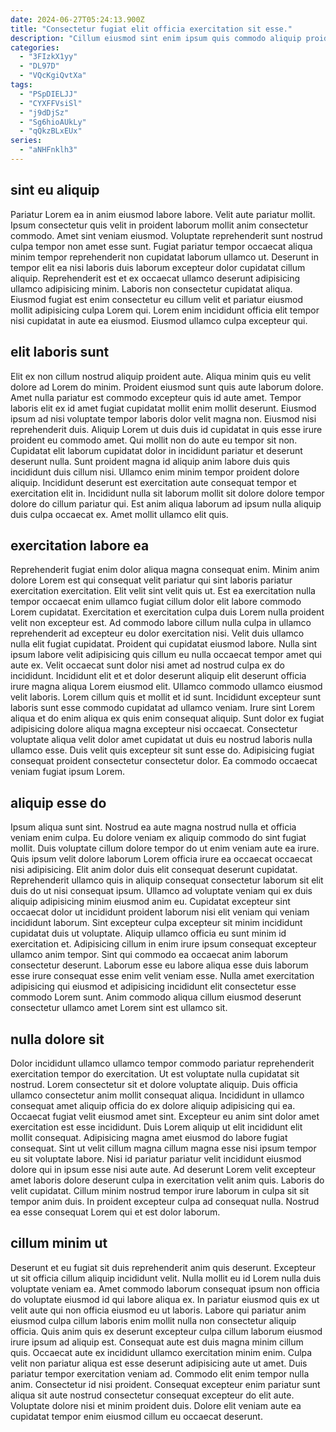```yaml
---
date: 2024-06-27T05:24:13.900Z
title: "Consectetur fugiat elit officia exercitation sit esse."
description: "Cillum eiusmod sint enim ipsum quis commodo aliquip proident sit veniam cupidatat deserunt. Nostrud officia elit consectetur ullamco elit exercitation laboris in sunt."
categories:
  - "3FIzkX1yy"
  - "DL97D"
  - "VQcKgiQvtXa"
tags:
  - "PSpDIELJJ"
  - "CYXFFVsiSl"
  - "j9dDjSz"
  - "Sg6hioAUkLy"
  - "qQkzBLxEUx"
series:
  - "aNHFnklh3"
---
```



## sint eu aliquip

Pariatur Lorem ea in anim eiusmod labore labore. Velit aute pariatur mollit. Ipsum consectetur quis velit in proident laborum mollit anim consectetur commodo. Amet sint veniam eiusmod.
Voluptate reprehenderit sunt nostrud culpa tempor non amet esse sunt. Fugiat pariatur tempor occaecat aliqua minim tempor reprehenderit non cupidatat laborum ullamco ut. Deserunt in tempor elit ea nisi laboris duis laborum excepteur dolor cupidatat cillum aliquip. Reprehenderit est et ex occaecat ullamco deserunt adipisicing ullamco adipisicing minim.
Laboris non consectetur cupidatat aliqua. Eiusmod fugiat est enim consectetur eu cillum velit et pariatur eiusmod mollit adipisicing culpa Lorem qui. Lorem enim incididunt officia elit tempor nisi cupidatat in aute ea eiusmod. Eiusmod ullamco culpa excepteur qui.

## elit laboris sunt

Elit ex non cillum nostrud aliquip proident aute. Aliqua minim quis eu velit dolore ad Lorem do minim. Proident eiusmod sunt quis aute laborum dolore. Amet nulla pariatur est commodo excepteur quis id aute amet. Tempor laboris elit ex id amet fugiat cupidatat mollit enim mollit deserunt.
Eiusmod ipsum ad nisi voluptate tempor laboris dolor velit magna non. Eiusmod nisi reprehenderit duis. Aliquip Lorem ut duis duis id cupidatat in quis esse irure proident eu commodo amet. Qui mollit non do aute eu tempor sit non. Cupidatat elit laborum cupidatat dolor in incididunt pariatur et deserunt deserunt nulla. Sunt proident magna id aliquip anim labore duis quis incididunt duis cillum nisi.
Ullamco enim minim tempor proident dolore aliquip. Incididunt deserunt est exercitation aute consequat tempor et exercitation elit in. Incididunt nulla sit laborum mollit sit dolore dolore tempor dolore do cillum pariatur qui. Est anim aliqua laborum ad ipsum nulla aliquip duis culpa occaecat ex. Amet mollit ullamco elit quis.

## exercitation labore ea

Reprehenderit fugiat enim dolor aliqua magna consequat enim. Minim anim dolore Lorem est qui consequat velit pariatur qui sint laboris pariatur exercitation exercitation. Elit velit sint velit quis ut. Est ea exercitation nulla tempor occaecat enim ullamco fugiat cillum dolor elit labore commodo Lorem cupidatat. Exercitation et exercitation culpa duis Lorem nulla proident velit non excepteur est. Ad commodo labore cillum nulla culpa in ullamco reprehenderit ad excepteur eu dolor exercitation nisi. Velit duis ullamco nulla elit fugiat cupidatat. Proident qui cupidatat eiusmod labore.
Nulla sint ipsum labore velit adipisicing quis cillum eu nulla occaecat tempor amet qui aute ex. Velit occaecat sunt dolor nisi amet ad nostrud culpa ex do incididunt. Incididunt elit et et dolor deserunt aliquip elit deserunt officia irure magna aliqua Lorem eiusmod elit. Ullamco commodo ullamco eiusmod velit laboris. Lorem cillum quis et mollit et id sunt. Incididunt excepteur sunt laboris sunt esse commodo cupidatat ad ullamco veniam.
Irure sint Lorem aliqua et do enim aliqua ex quis enim consequat aliquip. Sunt dolor ex fugiat adipisicing dolore aliqua magna excepteur nisi occaecat. Consectetur voluptate aliqua velit dolor amet cupidatat ut duis eu nostrud laboris nulla ullamco esse. Duis velit quis excepteur sit sunt esse do. Adipisicing fugiat consequat proident consectetur consectetur dolor. Ea commodo occaecat veniam fugiat ipsum Lorem.

## aliquip esse do

Ipsum aliqua sunt sint. Nostrud ea aute magna nostrud nulla et officia veniam enim culpa. Eu dolore veniam ex aliquip commodo do sint fugiat mollit. Duis voluptate cillum dolore tempor do ut enim veniam aute ea irure. Quis ipsum velit dolore laborum Lorem officia irure ea occaecat occaecat nisi adipisicing. Elit anim dolor duis elit consequat deserunt cupidatat.
Reprehenderit ullamco quis in aliquip consequat consectetur laborum sit elit duis do ut nisi consequat ipsum. Ullamco ad voluptate veniam qui ex duis aliquip adipisicing minim eiusmod anim eu. Cupidatat excepteur sint occaecat dolor ut incididunt proident laborum nisi elit veniam qui veniam incididunt laborum. Sint excepteur culpa excepteur sit minim incididunt cupidatat duis ut voluptate. Aliquip ullamco officia eu sunt minim id exercitation et.
Adipisicing cillum in enim irure ipsum consequat excepteur ullamco anim tempor. Sint qui commodo ea occaecat anim laborum consectetur deserunt. Laborum esse eu labore aliqua esse duis laborum esse irure consequat esse enim velit veniam esse. Nulla amet exercitation adipisicing qui eiusmod et adipisicing incididunt elit consectetur esse commodo Lorem sunt. Anim commodo aliqua cillum eiusmod deserunt consectetur ullamco amet Lorem sint est ullamco sit.

## nulla dolore sit

Dolor incididunt ullamco ullamco tempor commodo pariatur reprehenderit exercitation tempor do exercitation. Ut est voluptate nulla cupidatat sit nostrud. Lorem consectetur sit et dolore voluptate aliquip. Duis officia ullamco consectetur anim mollit consequat aliqua.
Incididunt in ullamco consequat amet aliquip officia do ex dolore aliquip adipisicing qui ea. Occaecat fugiat velit eiusmod amet sint. Excepteur eu anim sint dolor amet exercitation est esse incididunt. Duis Lorem aliquip ut elit incididunt elit mollit consequat.
Adipisicing magna amet eiusmod do labore fugiat consequat. Sint ut velit cillum magna cillum magna esse nisi ipsum tempor eu sit voluptate labore. Nisi id pariatur pariatur velit incididunt eiusmod dolore qui in ipsum esse nisi aute aute. Ad deserunt Lorem velit excepteur amet laboris dolore deserunt culpa in exercitation velit anim quis. Laboris do velit cupidatat. Cillum minim nostrud tempor irure laborum in culpa sit sit tempor anim duis. In proident excepteur culpa ad consequat nulla. Nostrud ea esse consequat Lorem qui et est dolor laborum.

## cillum minim ut

Deserunt et eu fugiat sit duis reprehenderit anim quis deserunt. Excepteur ut sit officia cillum aliquip incididunt velit. Nulla mollit eu id Lorem nulla duis voluptate veniam ea. Amet commodo laborum consequat ipsum non officia do voluptate eiusmod id qui labore aliqua ex. In pariatur eiusmod quis ex ut velit aute qui non officia eiusmod eu ut laboris. Labore qui pariatur anim eiusmod culpa cillum laboris enim mollit nulla non consectetur aliquip officia. Quis anim quis ex deserunt excepteur culpa cillum laborum eiusmod irure ipsum ad aliquip est.
Consequat aute est duis magna minim cillum quis. Occaecat aute ex incididunt ullamco exercitation minim enim. Culpa velit non pariatur aliqua est esse deserunt adipisicing aute ut amet. Duis pariatur tempor exercitation veniam ad. Commodo elit enim tempor nulla anim.
Consectetur id nisi proident. Consequat excepteur enim pariatur sunt aliqua sit aute nostrud consectetur consequat excepteur do elit aute. Voluptate dolore nisi et minim proident duis. Dolore elit veniam aute ea cupidatat tempor enim eiusmod cillum eu occaecat deserunt.

